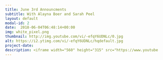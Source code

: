 ```yaml
---
title: June 3rd Announcments
subtitle: With Alayna Boer and Sarah Peel
layout: default
modal-id: 2 
date:  2018-06-04T06:48:14+00:00
img: white_pixel.png
thumbnail: http://img.youtube.com/vi/-efqY6UDNLc/0.jpg
alt: https://i2.ytimg.com/vi/-efqY6UDNLc/hqdefault.jpg
project-date: 
description: <iframe width="560" height="315" src="https://www.youtube.com/embed/-efqY6UDNLc" frameborder="0" allowfullscreen></iframe> 
---
```

